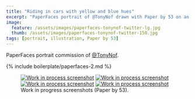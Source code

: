 ```yaml
---
title: "Riding in cars with yellow and blue hues"
excerpt: "PaperFaces portrait of @TonyNof drawn with Paper by 53 on an iPad."
image: 
  feature: /assets/images/paperfaces-tonynof-twitter-lg.jpg
  thumb: /assets/images/paperfaces-tonynof-twitter-150.jpg
tags: [portrait, illustration, Paper by 53]
---
```


PaperFaces portrait commission of [@TonyNof](http://twitter.com/TonyNof).

{% include boilerplate/paperfaces-2.md %}

<figure class="half">
	<a href="{{ site.url }}/assets/images/paperfaces-tonynof-process-1-lg.jpg"><img src="{{ site.url }}/assets/images/paperfaces-tonynof-process-1-600.jpg" alt="Work in process screenshot"></a>
	<a href="{{ site.url }}/assets/images/paperfaces-tonynof-process-2-lg.jpg"><img src="{{ site.url }}/assets/images/paperfaces-tonynof-process-2-600.jpg" alt="Work in process screenshot"></a>
	<a href="{{ site.url }}/assets/images/paperfaces-tonynof-process-3-lg.jpg"><img src="{{ site.url }}/assets/images/paperfaces-tonynof-process-3-600.jpg" alt="Work in process screenshot"></a>
	<a href="{{ site.url }}/assets/images/paperfaces-tonynof-process-4-lg.jpg"><img src="{{ site.url }}/assets/images/paperfaces-tonynof-process-4-600.jpg" alt="Work in process screenshot"></a>
	<figcaption>Work in progress screenshots (Paper by 53).</figcaption>
</figure>
